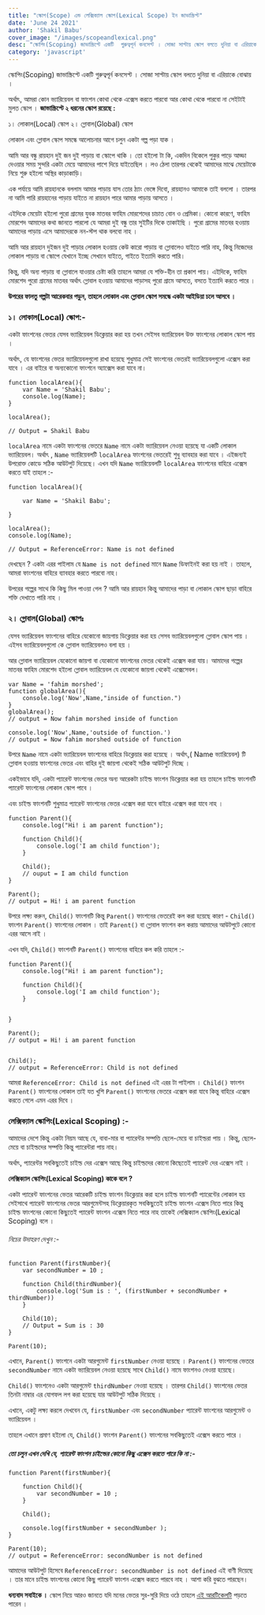 ```yaml
---
title: "স্কোপ(Scope) এন্ড লেক্সিক্যাল স্কোপ(Lexical Scope) ইন জাভাস্ক্রিপ্ট"
date: 'June 24 2021'
author: 'Shakil Babu'
cover_image: "/images/scopeandlexical.png"
desc: "স্কোপিং(Scoping) জাভাস্ক্রিপ্টে একটি  গুরুত্বপূর্ন কনসেপ্ট । সোজা সাপ্টায় স্কোপ বলতে দুনিয়া বা এরিয়াকে বোঝায় । অর্থাৎ, আমরা কোন ভ্যারিয়েবল বা ফাংশন কোথা থেকে এক্সেস করতে পারবো আর কোথা থেকে পারবো না সেইটাই মুলত স্কোপ জাভাস্ক্রিপ্টে ২ ধরনের স্কোপ রয়েছে : ১। লোকাল(Local) স্কোপ ২। গ্লোবাল(Global) স্কোপ"
category: 'javascript'
---
```



স্কোপিং(Scoping) জাভাস্ক্রিপ্টে একটি  গুরুত্বপূর্ন কনসেপ্ট । সোজা সাপ্টায় স্কোপ বলতে দুনিয়া বা এরিয়াকে বোঝায় ।

অর্থাৎ, আমরা কোন ভ্যারিয়েবল বা ফাংশন কোথা থেকে এক্সেস করতে পারবো আর কোথা থেকে পারবো না সেইটাই মুলত স্কোপ । **জাভাস্ক্রিপ্টে ২ ধরনের স্কোপ রয়েছে :**

১। লোকাল(Local) স্কোপ
২। গ্লোবাল(Global) স্কোপ


লোকাল এবং গ্লোবাল স্কোপ সমন্ধে আলোচনার আগে চলুন একটা গল্প পড়া যাক ।

আমি আর বন্ধু রায়হান দুই জন দুই পাড়ায় বা স্কোপে থাকি । তো হইলো টা কি, একদিন বিকেলে পুকুর পাড়ে আড্ডা দেওয়ার সময় সুন্দরি একটা মেয়ে আমাদের পাশে দিয়ে যাইতেছিল । লও ঠেলা তারপর থেকেই আমাদের মাঝে মেয়েটাকে নিয়ে শুরু হইলো অস্থির কাড়াকাড়ি। 

এক পর্যায়ে আমি রায়হানকে বললাম আমার পাড়ায় যাস তোর ঠ্যাং ভেঙ্গে দিবো, রায়হানও আমাকে তাই বললো । তারপর না আমি পারি রায়হানের পাড়ায় যাইতে না রায়হান পারে আমার পাড়ায় আসতে ।


এইদিকে মেয়েটা হইলো পুরো গ্রামের যুবক মাতবর ফাহিম মোরশেদের চাচাত বোন ও প্রেমিকা। কোনো কারণে, ফাহিম মোরশেদ আমাদের কথা জানতে পারলো যে আমরা দুই বন্ধু তার সুইটির দিকে তাকাইছি । পুরো গ্রামের মাতবর হওয়ায় আমাদের পাড়ায় এসে আমাদেরকে নন-স্টপ থাক বলবো নাহ ।


আমি আর রায়হান দুইজন দুই পাড়ার লোকাল হওয়ায় কেউ কারো পাড়ায় বা গ্লোবালেও যাইতে পারি নাহ, কিন্তু নিজেদের লোকাল পাড়ায় বা স্কোপে যেখানে ইচ্ছে সেখানে যাইতে, গাইতে ইত্যাদি করতে পারি।

কিন্তু, যদি অন্য পাড়ায় বা গ্লোবালে যাওয়ার চেষ্টা করি তাহলে আমরা যে শক্তি-হীন তা প্রকাশ পায়। এইদিকে, ফাহিম মোরশেদ পুরো গ্রামের মাতবর অর্থাৎ গ্লোবাল হওয়ায় আমাদের পাড়াসহ পুরো গ্রামে আসতে, বসতে ইত্যাদি করতে পারে ।

**উপরের ফালতু গল্পটা আরেকবার পড়ুন, তাহলে লোকাল এবং গ্লোবাল স্কোপ সমন্ধে একটা আইডিয়া চলে আসবে ।**

### ১। লোকাল(Local) স্কোপ:-

একটা ফাংশনের ভেতর যেসব ভ্যারিয়েবল ডিক্লেয়ার করা হয় তখন সেইসব ভ্যারিয়েবল উক্ত ফাংশনের লোকাল স্কোপ পায় । 

অর্থাৎ, যে ফাংশনের ভেতর ভ্যারিয়েবলগুলো রাখা হয়েছে শুধুমাত্র সেই ফাংশনের ভেতরই ভ্যারিয়েবলগুলো এক্সেস করা যাবে । এর বাইরে বা অন্যকোনো ফাংশনে অ্যাক্সেস করা যাবে না।

```
function localArea(){
    var Name = 'Shakil Babu';
    console.log(Name);
}

localArea();

// Output = Shakil Babu
```

```localArea``` নামে একটা ফাংশনের ভেতরে ```Name``` নামে একটা ভ্যারিয়েবল নেওয়া হয়েছে যা একটি লোকাল ভ্যারিয়েবল। অর্থাৎ , ```Name``` ভ্যারিয়েবলটি ```localArea```
ফাংশনের ভেতরেই শুধু ব্যাবহার করা যাবে । এইজন্যই উপরোক্ত কোডে সঠিক আউটপুট দিয়েছে।
এখন যদি ```Name``` ভ্যারিয়েবলটি ```localArea``` ফাংশনের বাহিরে এক্সেস করতে যাই তাহলে :-

```
function localArea(){

    var Name = 'Shakil Babu';
    
}

localArea();
console.log(Name);

// Output = ReferenceError: Name is not defined
```

দেখছেন ? একটা এরর পাইলাম যে ```Name is not defined``` মানে ```Name``` ডিফাইনই করা হয় নাই । তাহলে, আমরা ফাংশনের বাহিরে ব্যাবহার করতে পারবো নাহ।

উপরের গল্পের সাথে কি কিছু মিল পাওয়া গেল ? আমি আর রায়হান কিন্তু আমাদের পাড়া বা লোকাল স্কোপ ছাড়া বাহিরে শক্তি দেখাতে পারি নাহ ।



### ২। গ্লোবাল(Global) স্কোপঃ

যেসব ভ্যারিয়েবল ফাংশনের বাহিরে যেকোনো জায়গায় ডিক্লেয়ার করা হয় সেসব ভ্যারিয়েবলগুলো গ্লোবাল স্কোপ পায় । এইসব ভ্যারিয়েবলগুলো কে গ্লোবাল ভ্যারিয়েবলও বলা হয় । 

আর গ্লোবাল ভ্যারিয়েবল যেকোনো জায়গা বা যেকোনো ফাংশনের ভেতর থেকেই এক্সেস করা যায়।
আমাদের গল্পের মাতবর ফাহিম মোরশেদ হইলো গ্লোবাল ভ্যারিয়েবল যে যেকোনো জায়গা থেকেই এক্সেসেবল। 

```
var Name = 'fahim morshed';
function globalArea(){
    console.log('Now',Name,"inside of function.")
}
globalArea();
// output = Now fahim morshed inside of function

console.log('Now',Name,'outside of function.')
// output = Now fahim morshed outside of function
```

উপরে ```Name``` নামে একটা ভ্যারিয়েবল ফাংশনের বাহিরে ডিক্লেয়ার করা হয়েছে । অর্থাৎ,( Name ভ্যারিয়েবল) টি গ্লোবাল হওয়ায় ফাংশনের ভেতর এবং বাহির দুই জায়গা থেকেই সঠিক আউটপুট দিচ্ছে ।


একইভাবে যদি, একটা প্যারেন্ট ফাংশনের ভেতর অন্য আরেকটা চাইল্ড ফাংশন ডিক্লেয়ার করা হয় তাহলে চাইল্ড ফাংশনটি প্যারেন্ট ফাংশনের লোকাল স্কোপ পাবে ।

এবং চাইল্ড ফাংশনটি শুধুমাত্র প্যারেন্ট ফাংশনের ভেতর এক্সেস করা যাবে বাইরে এক্সেস করা যাবে নাহ ।

```
function Parent(){
    console.log("Hi! i am parent function");

    function Child(){
        console.log('I am child function');
    }

    Child();
    // ouput = I am child function
}

Parent();
// output = Hi! i am parent function

```

উপরে লক্ষ্য করুন, ```Child()``` ফাংশনটি কিন্তু ```Parent()``` ফাংশনের ভেতরেই কল করা হয়েছে কারণ - ```Child()``` ফাংশন ```Parent()``` ফাংশনের লোকাল ।
তাই ```Parent()``` বা গ্লোবাল ফাংশন কল করায় আমাদের আউটপুটে কোনো এরর আসে নাই ।


এখন যদি, ```Child()``` ফাংশনটি ```Parent()``` ফাংশনের বাহিরে কল করি তাহলে :-

```
function Parent(){
    console.log("Hi! i am parent function");

    function Child(){
        console.log('I am child function');
    }

   
}

Parent();
// output = Hi! i am parent function


Child();
// output = ReferenceError: Child is not defined

```

আমরা ```ReferenceError: Child is not defined``` এই এরর টা পাইলাম । ```Child()``` ফাংশন ```Parent()``` ফাংশনের লোকাল তাই যত খুশি ```Parent()``` ফাংশনের ভেতরে এক্সেস করা যাবে কিন্তু বাহিরে এক্সেস করতে গেলে এমন এরর দিবে ।


### লেক্সিক্যাল স্কোপিং(Lexical Scoping) :-

আমাদের দেশে কিন্তু একটা নিয়ম আছে যে, বাবা-মার বা প্যারেন্টর সম্পত্তি ছেলে-মেয়ে বা চাইল্ডরা পায় । কিন্তু, ছেলে-মেয়ে বা চাইল্ডদের সম্পত্তি কিন্তু প্যারেন্টরা পায় নাহ।

অর্থাৎ, প্যারেন্টর সবকিছুতেই চাইল্ড দের এক্সেস আছে কিন্তু চাইল্ডদের কোনো কিছেতেই প্যারেন্ট দের এক্সেস নাই ।


**লেক্সিক্যাল স্কোপিং(Lexical Scoping) কাকে বলে ?**

একটা প্যারেন্ট ফাংশনের ভেতর আরেকটি চাইল্ড ফাংশন ডিক্লেয়ার করা হলে চাইল্ড ফাংশনটি প্যারেন্টের লোকাল হয় সেইসাথে প্যারেন্ট ফাংশনের ভেতর আরগুমেন্টসহ ডিক্লেয়ারকৃত সবকিছুতেই চাইল্ড ফাংশন এক্সেস নিতে পারে কিন্তু চাইল্ড ফাংশনের কোনো কিছুতেই প্যারেন্ট ফাংশন এক্সেস নিতে পারে নাহ তাকেই লেক্সিক্যাল স্কোপিং(Lexical Scoping) বলে ।


###### নিচের উদাহরণ দেখুন :- 

```
function Parent(firstNumber){
    var secondNumber = 10 ;

    function Child(thirdNumber){
        console.log('Sum is : ', (firstNumber + secondNumber + thirdNumber))
    }

    Child(10);
    // Output = Sum is : 30
}

Parent(10);

```

এখানে, ```Parent()``` ফাংশনে একটা আরগুমেন্ট ```firstNumber``` নেওয়া হয়েছে । ```Parent()``` ফাংশনের ভেতরে ```secondNumber``` নামে একটা ভ্যারিয়েবল নেওয়া হয়েছে 
সাথে ```Child()``` নামে ফাংশনও নেওয়া হয়েছে।


```Child()``` ফাংশনেও একটা আরগুমেন্ট ```thirdNumber``` নেওয়া হয়েছে । তারপর ```Child()``` ফাংশনের ভেতর তিনটা নাম্বার এর যোগফল লগ করা হয়েছে যার আউটপুট সঠিক দিয়েছে ।

এখানে, একটু লক্ষ্য করলে দেখবেন যে, ```firstNumber``` এবং ```secondNumber``` প্যারেন্ট ফাংশনের আরগুমেন্ট ও ভ্যারিয়েবল ।

তাহলে এখানে প্রমাণ হইলো যে, ```Child()``` ফাংশন ```Parent()``` ফাংশনের সবকিছুতেই এক্সেস করতে পারে ।


##### তো চলুন এখন দেখি যে, প্যারেন্ট ফাংশন চাইল্ডের কোনো কিছু এক্সেস করতে পারে কি না :-

```
function Parent(firstNumber){
    
    function Child(){
        var secondNumber = 10 ;
    }

    Child();

    console.log(firstNumber + secondNumber );
}

Parent(10);
// output = ReferenceError: secondNumber is not defined
```

আমাদের আউটপুট হিসেবে ```ReferenceError: secondNumber is not defined``` এই বাণী দিয়েছে । তার মানে চাইল্ড ফাংশনের কোনো কিছু  প্যারেন্ট ফাংশন এক্সেস করতে পারবে নাহ । আশা করি বুঝতে পারছেন। 

**ধন্যবাদ সবাইকে ।**
স্কোপ নিয়ে আরও জানতে যদি মনের ভেতর সুর-সুরি দিয়ে ওঠে তাহলে  [এই আরটিকেলটি](https://shakilbabu.vercel.app/blogs/var-let-const-in-javascript-es6/) পড়তে পারেন ।


